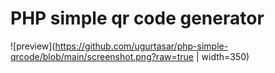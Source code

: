 # PHP simple qr code generator

![preview](https://github.com/ugurtasar/php-simple-qrcode/blob/main/screenshot.png?raw=true | width=350)